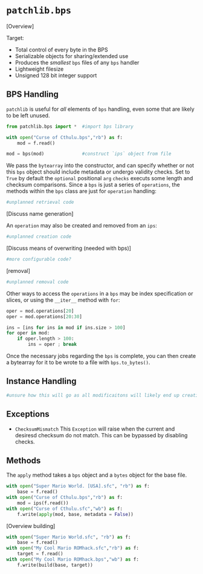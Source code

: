 # `patchlib.bps`

[Overview]

Target:

- Total control of every byte in the BPS
- Serializable objects for sharing/extended use
- Produces the *smallest* `bps` files of any `bps` handler
- Lightweight filesize
- Unsigned 128 bit integer support

## BPS Handling
`patchlib` is useful for *all* elements of `bps` handling, even some that are likely to be left unused.

```python
from patchlib.bps import *	#import bps library

with open("Curse of Cthulu.bps","rb") as f:
	mod = f.read()

mod = bps(mod)				#construct `ips` object from file
```
We pass the `bytearray` into the constructor, and can specify whether or not this `bps` object should include metadata or undergo validity checks. Set to `True` by default the `optional` positional `arg` `checks` executs some length and checksum comparisons. Since a `bps` is just a series of `operations`, the methods within the `bps` class are just for `operation` handling:
```python
#unplanned retrieval code
```

[Discuss name generation]

An `operation` may also be created and removed from an `ips`:
```python
#unplanned creation code
```
[Discuss means of overwriting (needed with bps)]
```python
#more configurable code?
```
[removal]
```python
#unplanned removal code
```
Other ways to access the `operations` in a `bps` may be index specification or slices, or using the `__iter__` method with `for`:
```python
oper = mod.operations[20]
oper = mod.operations[20:30]

ins = [ins for ins in mod if ins.size > 100]
for oper in mod:
	if oper.length > 100: 
		ins = oper ; break
```
Once the necessary jobs regarding the `bps` is complete, you can then create a bytearray for it to be wrote to a file with `bps.to_bytes()`.

## Instance Handling
```python
#unsure how this will go as all modificaitons will likely end up creating/removing
```
## Exceptions

- `ChecksumMismatch`
This `Exception` will raise when the current and desiresd checksum do not match. This can be bypassed by disabling checks.

## Methods

The `apply` method takes a `bps` object and a `bytes` object for the base file.
```python
with open("Super Mario World. [USA].sfc", "rb") as f:
	base = f.read()
with open("Curse of Cthulu.bps","rb") as f:
	mod = ips(f.read())
with open("Curse of Cthulu.sfc","wb") as f:
	f.write(apply(mod, base, metadata = False))
```
[Overview building]
```python
with open("Super Mario World.sfc", "rb") as f:
	base = f.read()
with open("My Cool Mario ROMhack.sfc","rb") as f:
	target = f.read()
with open("My Cool Mario ROMhack.bps","wb") as f:
	f.write(build(base, target))
```
